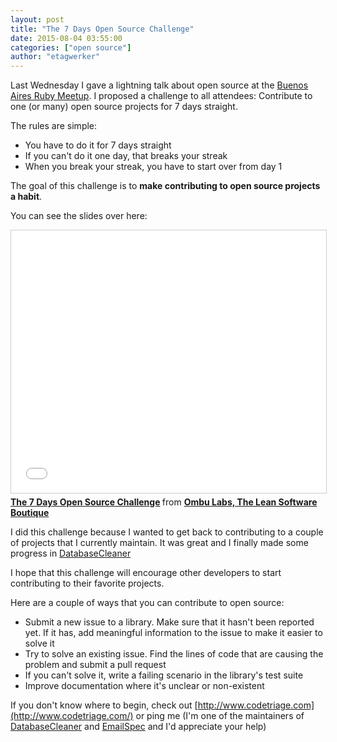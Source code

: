 ```yaml
---
layout: post
title: "The 7 Days Open Source Challenge"
date: 2015-08-04 03:55:00
categories: ["open source"]
author: "etagwerker"
---
```


Last Wednesday I gave a lightning talk about open source at the [Buenos Aires Ruby Meetup](http://www.meetup.com/rubyba/events/223814545/). I proposed a challenge to all attendees: Contribute to one (or many) open source projects for 7 days straight.

The rules are simple:

* You have to do it for 7 days straight
* If you can't do it one day, that breaks your streak
* When you break your streak, you have to start over from day 1

The goal of this challenge is to **make contributing to open source projects a habit**.

You can see the slides over here:

<iframe src="//www.slideshare.net/slideshow/embed_code/key/dNhZJXClUW05B" width="510" height="420" frameborder="0" marginwidth="0" marginheight="0" scrolling="no" style="border:1px solid #CCC; border-width:1px; margin-bottom:5px; max-width: 100%;" allowfullscreen> </iframe> <div style="margin-bottom:5px"> <strong> <a href="//www.slideshare.net/ombulabs/the-7-days-open-source-challenge" title="The 7 Days Open Source Challenge" target="_blank">The 7 Days Open Source Challenge</a> </strong> from <strong><a href="//www.slideshare.net/ombulabs" target="_blank">Ombu Labs, The Lean Software Boutique</a></strong> </div>

I did this challenge because I wanted to get back to contributing to a couple of projects that I currently maintain. It was great and I finally made some progress in [DatabaseCleaner](https://github.com/DatabaseCleaner/database_cleaner/)

I hope that this challenge will encourage other developers to start contributing to their favorite projects.

Here are a couple of ways that you can contribute to open source:

* Submit a new issue to a library. Make sure that it hasn't been reported yet. If it has, add meaningful information to the issue to make it easier to solve it
* Try to solve an existing issue. Find the lines of code that are causing the problem and submit a pull request
* If you can't solve it, write a failing scenario in the library's test suite
* Improve documentation where it's unclear or non-existent

If you don't know where to begin, check out [http://www.codetriage.com](http://www.codetriage.com/) or ping me (I'm one of the maintainers of [DatabaseCleaner](https://github.com/DatabaseCleaner/database_cleaner/) and [EmailSpec](https://github.com/bmabey/email-spec) and I'd appreciate your help)

